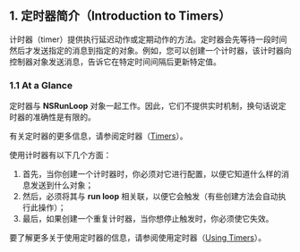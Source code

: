 ## 1. 定时器简介（Introduction to Timers）

计时器（timer）提供执行延迟动作或定期动作的方法。定时器会先等待一段时间然后才发送指定的消息到指定的对象。例如，您可以创建一个计时器，该计时器向控制器对象发送消息，告诉它在特定时间间隔后更新特定值。

### 1.1 At a Glance

定时器与 **NSRunLoop** 对象一起工作。因此，它们不提供实时机制，换句话说定时器的准确性是有限的。

有关定时器的更多信息，请参阅定时器（[Timers](https://developer.apple.com/library/content/documentation/Cocoa/Conceptual/Timers/Articles/timerConcepts.html#//apple_ref/doc/uid/20000806-BAJFBAIH)）。

使用计时器有以下几个方面：

1. 首先，当你创建一个计时器时，你必须对它进行配置，以便它知道什么样的消息发送到什么对象；
2. 然后，必须将其与 **run loop** 相关联，以便它会触发（有些创建方法会自动执行此操作）；
3. 最后，如果创建一个重复计时器，当你想停止触发时，你必须使它失效。

要了解更多关于使用定时器的信息，请参阅使用定时器（[Using Timers](https://developer.apple.com/library/content/documentation/Cocoa/Conceptual/Timers/Articles/usingTimers.html#//apple_ref/doc/uid/20000807-CJBJCBDE)）。
